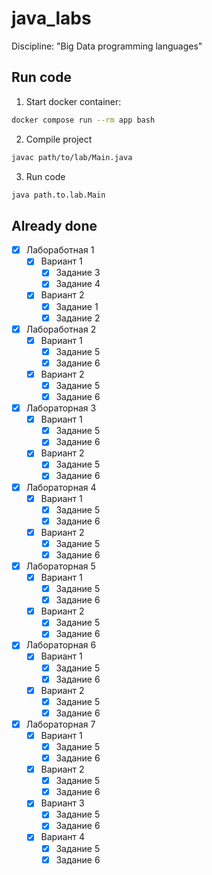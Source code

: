 # java_labs
Discipline: "Big Data programming languages"

## Run code
1. Start docker container:
```bash
docker compose run --rm app bash
```
2. Compile project
```bash
javac path/to/lab/Main.java
```
3. Run code
```bash
java path.to.lab.Main
```

## Already done
- [x] Лабоработная 1
  - [x] Вариант 1
    - [x] Задание 3
    - [x] Задание 4
  - [x] Вариант 2
    - [x] Задание 1
    - [x] Задание 2

- [x] Лабоработная 2
  - [x] Вариант 1
    - [x] Задание 5
    - [x] Задание 6
  - [x] Вариант 2
    - [x] Задание 5
    - [x] Задание 6

- [x] Лабораторная 3
  - [x] Вариант 1
    - [x] Задание 5
    - [x] Задание 6
  - [x] Вариант 2
    - [x] Задание 5
    - [x] Задание 6

- [x] Лабораторная 4
  - [x] Вариант 1
    - [x] Задание 5
    - [x] Задание 6
  - [x] Вариант 2
    - [x] Задание 5
    - [x] Задание 6

- [x] Лабораторная 5
  - [x] Вариант 1
    - [x] Задание 5
    - [x] Задание 6
  - [x] Вариант 2
    - [x] Задание 5
    - [x] Задание 6

- [x] Лабораторная 6
  - [x] Вариант 1
    - [x] Задание 5
    - [x] Задание 6
  - [x] Вариант 2
    - [x] Задание 5
    - [x] Задание 6

- [x] Лабораторная 7
  - [x] Вариант 1
    - [x] Задание 5
    - [x] Задание 6
  - [x] Вариант 2
    - [x] Задание 5
    - [x] Задание 6
  - [x] Вариант 3
    - [x] Задание 5
    - [x] Задание 6
  - [x] Вариант 4
    - [x] Задание 5
    - [x] Задание 6
